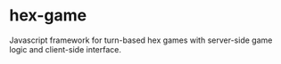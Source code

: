 hex-game
========

Javascript framework for turn-based hex games with server-side game logic and client-side interface.
